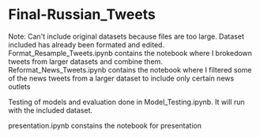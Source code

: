 # Final-Russian_Tweets

Note: Can't include original datasets because files are too large. Dataset included has already been formated and edited. Format_Resample_Tweets.ipynb contains the notebook where I brokedown tweets from larger datasets and combine them. Reformat_News_Tweets.ipynb contains the notebook where I filtered some of the news tweets from a larger dataset to include only certain news outlets

Testing of models and evaluation done in Model_Testing.ipynb. It will run with the included dataset.

presentation.ipynb constains the notebook for presentation